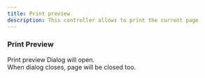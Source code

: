 ```yaml
---
title: Print preview
description: This controller allows to print the current page
---
```


### Print Preview

<div data-controller="print">
  Print preview Dialog will open. <br>
  When dialog closes, page will be closed too.
</div>
